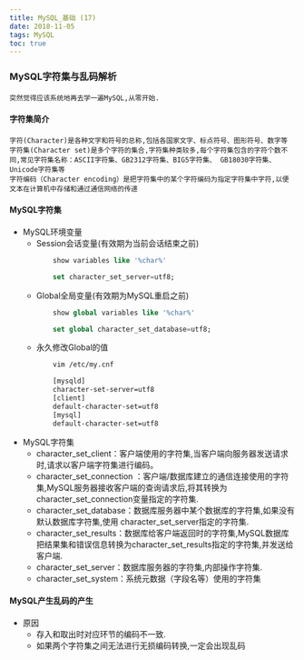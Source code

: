 ```yaml
---
title: MySQL_基础 (17)
date: 2018-11-05
tags: MySQL
toc: true
---
```


### MySQL字符集与乱码解析
    突然觉得应该系统地再去学一遍MySQL,从零开始.

<!-- more -->

#### 字符集简介
    字符(Character)是各种文字和符号的总称,包括各国家文字、标点符号、图形符号、数字等
    字符集(Character set)是多个字符的集合,字符集种类较多,每个字符集包含的字符个数不同,常见字符集名称：ASCII字符集、GB2312字符集、BIG5字符集、 GB18030字符集、Unicode字符集等
    字符编码（Character encoding）是把字符集中的某个字符编码为指定字符集中字符,以便文本在计算机中存储和通过通信网络的传递

#### MySQL字符集
- MySQL环境变量
    * Session会话变量(有效期为当前会话结束之前)
        ```sql
            show variables like '%char%'

            set character_set_server=utf8;
        ```
    * Global全局变量(有效期为MySQL重启之前)
        ```sql
            show global variables like '%char%'

            set global character_set_database=utf8;
        ```
    * 永久修改Global的值
        ```bash
            vim /etc/my.cnf

            [mysqld]
            character-set-server=utf8 
            [client]
            default-character-set=utf8 
            [mysql]
            default-character-set=utf8
        ```
- MySQL字符集
    * character_set_client：客户端使用的字符集,当客户端向服务器发送请求时,请求以客户端字符集进行编码。
    * character_set_connection ：客户端/数据库建立的通信连接使用的字符集,MySQL服务器接收客户端的查询请求后,将其转换为character_set_connection变量指定的字符集.
    * character_set_database：数据库服务器中某个数据库的字符集,如果没有默认数据库字符集,使用 character_set_server指定的字符集.
    * character_set_results：数据库给客户端返回时的字符集,MySQL数据库把结果集和错误信息转换为character_set_results指定的字符集,并发送给客户端.
    * character_set_server：数据库服务器的字符集,内部操作字符集.
    * character_set_system：系统元数据（字段名等）使用的字符集

#### MySQL产生乱码的产生
- 原因
    * 存入和取出时对应环节的编码不一致.
    * 如果两个字符集之间无法进行无损编码转换,一定会出现乱码
